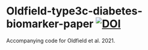 # Oldfield-type3c-diabetes-biomarker-paper [![DOI](https://zenodo.org/badge/DOI/10.5281/zenodo.5764055.svg)](https://doi.org/10.5281/zenodo.5764055)





Accompanying code for Oldfield et al. 2021.
